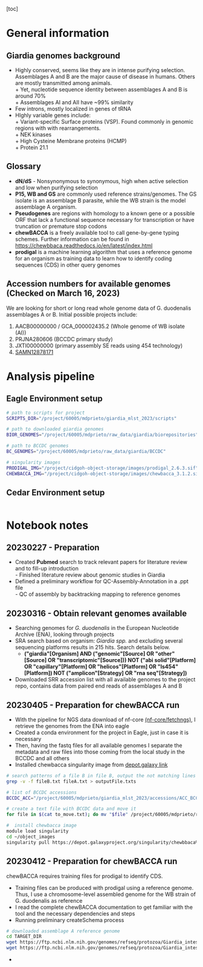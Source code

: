 [toc]

# General information

## Giardia genomes background

- Highly conserved, seems like they are in intense purifying selection. Assemblages A and B are the major cause of disease in humans. Others are mostly transmitted among animals.  
        + Yet, nucleotide sequence identity between assemblages A and B is around 70%  
        + Assemblages AI and AII have ~99% similarity
- Few introns, mostly localized in genes of tRNA
- HIghly variable genes include:  
		+ Variant-specific Surface proteins (VSP). Found commonly in genomic regions with with rearrangements.  
		+ NEK kinases  
		+ High Cysteine Membrane proteins (HCMP)  
		+ Protein 21.1

## Glossary

- **dN/dS** - Nonsynonymous to synonymous, high when active selection and low when purifying selection
- **P15, WB and GS** are commonly used reference strains/genomes. The GS isolate is an assemblage B parasite, while the WB strain is the model assemblage A organism. 
- **Pseudogenes** are regions with homology to a known gene or a possible ORF that lack a functional sequence necessary for transcription or have truncation or premature stop codons
- **chewBACCA** is a freely available tool to call gene-by-gene typing schemes. Further information can be found in https://chewbbaca.readthedocs.io/en/latest/index.html
- **prodigal** is a machine learning algorithm that uses a reference genome for an organism as training data to learn how to identify coding sequences (CDS) in other query genomes


## Accession numbers for available genomes (Checked on March 16, 2023)

We are looking for short or long read whole genome data of G. duodenalis assemblages A or B. Initial possible projects include:

1. AACB00000000 / GCA_000002435.2 (Whole  genome of WB isolate (AI))  
2. PRJNA280606 (BCCDC primary study)
3. JXTI00000000 (primary assembly SE reads using 454 technology)
4. [SAMN12878171](https://www.ebi.ac.uk/ena/browser/view/SAMN12878171)  

# Analysis pipeline

## Eagle Environment setup

```sh
# path to scripts for project
SCRIPTS_DIR="/project/60005/mdprieto/giardia_mlst_2023/scripts"

# path to downloaded giardia genomes
BIOR_GENOMES="/project/60005/mdprieto/raw_data/giardia/biorepositories"

# path to BCCDC genomes
BC_GENOMES="/project/60005/mdprieto/raw_data/giardia/BCCDC"

# singularity images
PRODIGAL_IMG="/project/cidgoh-object-storage/images/prodigal_2.6.3.sif"
CHEWBACCA_IMG="/project/cidgoh-object-storage/images/chewbacca_3.1.2.sif"
```


## Cedar Environment setup
```sh
```

# Notebook notes

## 20230227 - Preparation

- Created **Pubmed** search to track relevant papers for literature review and to fill-up introduction  
        - Finished literature review about genomic studies in Giardia
- Defined a preliminary workflow for QC-Assembly-Annotation in a .ppt file  
        - QC of assembly by backtracking mapping to reference genomes  

## 20230316 - Obtain relevant genomes available

- Searching genomes for _G. duodenalis_ in the European Nucleotide Archive (ENA), looking through projects
- SRA search based on organism: _Giardia spp._ and excluding several sequencing platforms results in 215 hits. Search details below. 
    + **("giardia"[Organism] AND ("genomic"[Source] OR "other"[Source] OR "transcriptomic"[Source])) NOT ("abi solid"[Platform] OR "capillary"[Platform] OR "helicos"[Platform] OR "ls454"[Platform]) NOT ("amplicon"[Strategy] OR "rna seq"[Strategy])** 
- Downloaded SRR accession list with all available genomes to the project repo, contains data from paired end reads of assemblages A and B

## 20230405 - Preparation for chewBACCA run

- With the pipeline for NGS data download of nf-core [(nf-core/fetchngs)](https://nf-co.re/fetchngs), I retrieve the genomes from the ENA into eagle
- Created a conda environment for the project in Eagle, just in case it is necessary
- Then, having the fastq files for all available genomes I separate the metadata and raw files into those coming from the local study in the BCCDC and all others
- Installed chewbacca singularity image from [depot.galaxy link](https://depot.galaxyproject.org/singularity/chewbbaca%3A3.1.2--pyhdfd78af_0)

```sh
# search patterns of a file B in file B, output the not matching lines
grep -v -f fileB.txt fileA.txt > outputFile.txts

# list of BCCDC accessions
BCCDC_ACC="/project/60005/mdprieto/giardia_mlst_2023/accessions/ACC_BCCDC.txt"

# create a text file with BCCDC data and move it 
for file in $(cat to_move.txt); do mv "$file" /project/60005/mdprieto/raw_data/giardia/BCCDC/fastq; done

#  install chewbacca image
module load singularity
cd ~/object_images
singularity pull https://depot.galaxyproject.org/singularity/chewbbaca%3A3.1.2--pyhdfd78af_0

```

## 20230412 - Preparation for chewBACCA run

chewBACCA requires training files for prodigal to identify CDS.

- Training files can be produced with prodigal using a reference genome. Thus, I use a chromosome-level assembled genome for the WB strain of G. duodenalis as reference
- I read the complete chewBACCA documentation to get familiar with the tool and the necessary dependencies and steps
- Running preliminary createSchema process


```sh
# downloaded assemblage A reference genome
cd TARGET_DIR
wget https://ftp.ncbi.nlm.nih.gov/genomes/refseq/protozoa/Giardia_intestinalis/latest_assembly_versions/GCF_000002435.2_UU_WB_2.1/GCF_000002435.2_UU_WB_2.1_genomic.fna.gz
wget https://ftp.ncbi.nlm.nih.gov/genomes/refseq/protozoa/Giardia_intestinalis/latest_assembly_versions/GCF_000002435.2_UU_WB_2.1/GCF_000002435.2_UU_WB_2.1_genomic.gff.gz
```




- 

